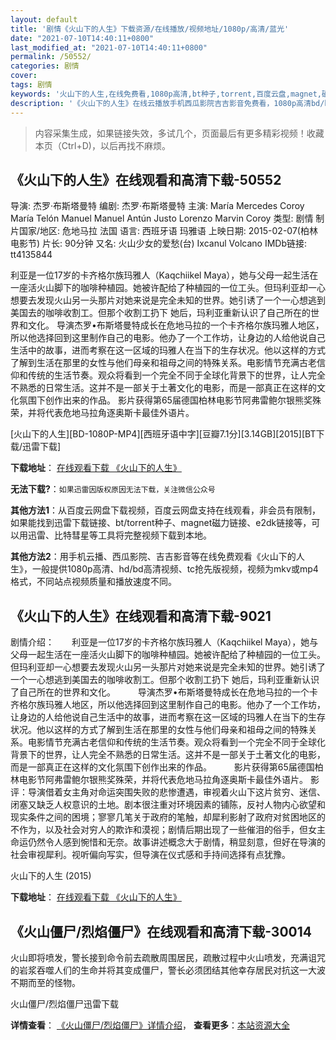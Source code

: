```yaml
---
layout: default
title: '剧情《火山下的人生》下载资源/在线播放/视频地址/1080p/高清/蓝光'
date: "2021-07-10T14:40:11+0800"
last_modified_at: "2021-07-10T14:40:11+0800"
permalink: /50552/
categories: 剧情
cover:
tags: 剧情
keywords: '火山下的人生,在线免费看,1080p高清,bt种子,torrent,百度云盘,magnet,磁力链,迅雷下载资源'
description: '《火山下的人生》在线云播放手机西瓜影院吉吉影音免费看，1080p高清bd/hd未删减完整版和tc抢先枪版，mkv/mp4格式，附带bt/torrent种子、magnet/磁力链、百度云盘、网盘资源迅雷下载链接'
---
```


>内容采集生成，如果链接失效，多试几个，页面最后有更多精彩视频！收藏本页（Ctrl+D)，以后再找不麻烦。


## 《火山下的人生》在线观看和高清下载-50552

导演: 杰罗·布斯塔曼特 编剧: 杰罗·布斯塔曼特 主演: María Mercedes Coroy María Telón Manuel Manuel Antún Justo Lorenzo Marvin Coroy 类型: 剧情 制片国家/地区: 危地马拉 法国 语言: 西班牙语 玛雅语 上映日期: 2015-02-07(柏林电影节) 片长: 90分钟 又名: 火山少女的爱愁(台) Ixcanul Volcano IMDb链接: tt4135844

利亚是一位17岁的卡齐格尔族玛雅人（Kaqchiikel Maya），她与父母一起生活在一座活火山脚下的咖啡种植园。她被许配给了种植园的一位工头。但玛利亚却一心想要去发现火山另一头那片对她来说是完全未知的世界。她引诱了一个一心想逃到美国去的咖啡收割工。但那个收割工扔下 她后，玛利亚重新认识了自己所在的世界和文化。 导演杰罗•布斯塔曼特成长在危地马拉的一个卡齐格尔族玛雅人地区，所以他选择回到这里制作自己的电影。他办了一个工作坊，让身边的人给他说自己生活中的故事，进而考察在这一区域的玛雅人在当下的生存状况。他以这样的方式了解到生活在那里的女性与他们母亲和祖母之间的特殊关系。电影情节充满古老信仰和传统的生活节奏。观众将看到一个完全不同于全球化背景下的世界，让人完全不熟悉的日常生活。这并不是一部关于土著文化的电影，而是一部真正在这样的文化氛围下创作出来的作品。 影片获得第65届德国柏林电影节阿弗雷鲍尔银熊奖殊荣，并将代表危地马拉角逐奥斯卡最佳外语片。


[火山下的人生][BD-1080P-MP4][西班牙语中字][豆瓣7.1分][3.14GB][2015][BT下载/迅雷下载]

**下载地址**： [在线观看下载 《火山下的人生》](https://www.btdx8.com/torrent/ixcanul_2015.html) 


**无法下载?**：`如果迅雷因版权原因无法下载，关注微信公众号 `

**其他方法1**：从百度云网盘下载视频，百度云网盘支持在线观看，非会员有限制，如果能找到迅雷下载链接、bt/torrent种子、magnet磁力链接、e2dk链接等，可以用迅雷、比特彗星等工具将完整视频下载到本地。

**其他方法2**：用手机云播、西瓜影院、吉吉影音等在线免费观看《火山下的人生》，一般提供1080p高清、hd/bd高清视频、tc抢先版视频，视频为mkv或mp4格式，不同站点视频质量和播放速度不同。


## 《火山下的人生》在线观看和高清下载-9021

剧情介绍：　　利亚是一位17岁的卡齐格尔族玛雅人（Kaqchiikel Maya），她与父母一起生活在一座活火山脚下的咖啡种植园。她被许配给了种植园的一位工头。但玛利亚却一心想要去发现火山另一头那片对她来说是完全未知的世界。她引诱了一个一心想逃到美国去的咖啡收割工。但那个收割工扔下 她后，玛利亚重新认识了自己所在的世界和文化。  　　导演杰罗•布斯塔曼特成长在危地马拉的一个卡齐格尔族玛雅人地区，所以他选择回到这里制作自己的电影。他办了一个工作坊，让身边的人给他说自己生活中的故事，进而考察在这一区域的玛雅人在当下的生存状况。他以这样的方式了解到生活在那里的女性与他们母亲和祖母之间的特殊关系。电影情节充满古老信仰和传统的生活节奏。观众将看到一个完全不同于全球化背景下的世界，让人完全不熟悉的日常生活。这并不是一部关于土著文化的电影，而是一部真正在这样的文化氛围下创作出来的作品。  　　影片获得第65届德国柏林电影节阿弗雷鲍尔银熊奖殊荣，并将代表危地马拉角逐奥斯卡最佳外语片。 影评：导演借着女主角对命运突围失败的悲惨遭遇，审视着火山下这片贫穷、迷信、闭塞又缺乏人权意识的土地。剧本很注重对环境因素的铺陈，反衬人物内心欲望和现实条件之间的困境；寥寥几笔关于政府的笔触，却犀利影射了政府对贫困地区的不作为，以及社会对穷人的欺诈和漠视；剧情后期出现了一些催泪的俗手，但女主命运仍然令人感到惋惜和无奈。故事讲述概念大于剧情，稍显刻意，但好在导演的社会审视犀利。视听偏向写实，但导演在仪式感和手持间选择有点犹豫。


火山下的人生 (2015)

**下载地址**： [在线观看下载 《火山下的人生》](https://www.btbtdy.me/btdy/dy10081.html) 


## 《火山僵尸/烈焰僵尸》在线观看和高清下载-30014

火山即将喷发，警长接到命令前去疏散周围居民，疏散过程中火山喷发，充满诅咒的岩浆吞噬人们的生命并将其变成僵尸，警长必须团结其他幸存居民对抗这一大波不期而至的怪物。<!---剧情end--->


火山僵尸/烈焰僵尸迅雷下载

**详情查看**： [《火山僵尸/烈焰僵尸》详情介绍](/movie/30014/)， **查看更多**：[本站资源大全](/movie/t/all/)

